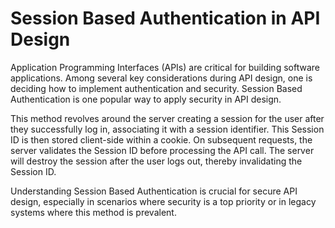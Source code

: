 # Session Based Authentication in API Design 

Application Programming Interfaces (APIs) are critical for building software applications. Among several key considerations during API design, one is deciding how to implement authentication and security. Session Based Authentication is one popular way to apply security in API design. 

This method revolves around the server creating a session for the user after they successfully log in, associating it with a session identifier. This Session ID is then stored client-side within a cookie. On subsequent requests, the server validates the Session ID before processing the API call. The server will destroy the session after the user logs out, thereby invalidating the Session ID. 

Understanding Session Based Authentication is crucial for secure API design, especially in scenarios where security is a top priority or in legacy systems where this method is prevalent.